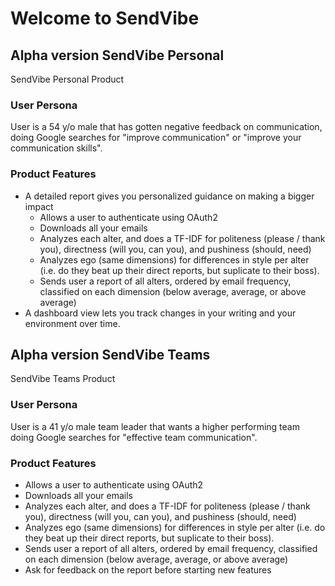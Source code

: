 # Welcome to SendVibe

## Alpha version SendVibe Personal
SendVibe Personal Product

### User Persona
User is a 54 y/o male that has gotten negative feedback on communication, doing Google searches for "improve communication" or "improve your communication skills".

### Product Features
* A detailed report gives you personalized guidance on making a bigger impact
  * Allows a user to authenticate using OAuth2
  * Downloads all your emails
  * Analyzes each alter, and does a TF-IDF for politeness (please / thank you), directness (will you, can you), and pushiness (should, need)
  * Analyzes ego (same dimensions) for differences in style per alter (i.e. do they beat up their direct reports, but suplicate to their boss).
  * Sends user a report of all alters, ordered by email frequency, classified on each dimension (below average, average, or above average)
* A dashboard view lets you track changes in your writing and your environment over time.




## Alpha version SendVibe Teams
SendVibe Teams Product

### User Persona
User is a 41 y/o male team leader that wants a higher performing team doing Google searches for "effective team communication".

### Product Features
* Allows a user to authenticate using OAuth2
* Downloads all your emails
* Analyzes each alter, and does a TF-IDF for politeness (please / thank you), directness (will you, can you), and pushiness (should, need)
* Analyzes ego (same dimensions) for differences in style per alter (i.e. do they beat up their direct reports, but suplicate to their boss).
* Sends user a report of all alters, ordered by email frequency, classified on each dimension (below average, average, or above average)
* Ask for feedback on the report before starting new features
